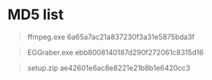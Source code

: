 #  MD5 list

> ffmpeg.exe    6a65a7ac21a837230f3a31e5875bda3f

> EGGraber.exe   ebb8008140187d290f272061c8315d16

> setup.zip   ae42601e6ac8e8221e21b8b1e6420cc3

